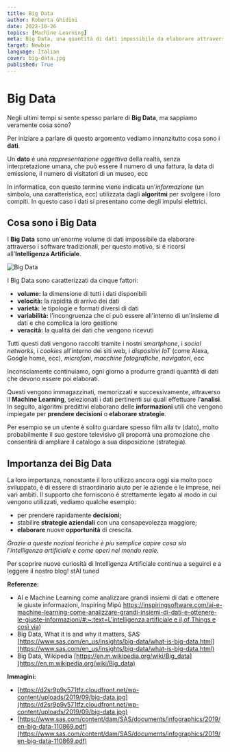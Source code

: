 ```yaml
---
title: Big Data
author: Roberta Ghidini
date: 2022-10-26
topics: [Machine Learning]
meta: Big Data, una quantità di dati impossibile da elaborare attraverso i software tradizionali, vengono utilizzate dunque tecniche di Machine Learning
target: Newbie
language: Italian
cover: big-data.jpg
published: True
---
```




# Big Data

Negli ultimi tempi si sente spesso parlare di **Big Data**, ma sappiamo veramente cosa sono?

Per iniziare a parlare di questo argomento vediamo innanzitutto cosa sono i **dati**.

Un **dato** é una *rappresentazione oggettiva* della realtà, senza interpretazione umana, che può essere il numero di una fattura, la data di emissione, il numero di visitatori di un museo, ecc

In informatica, con questo termine viene indicata un'*informazione* (un simbolo, una caratteristica, ecc) utilizzata dagli **algoritmi** per svolgere i loro compiti. In questo caso i dati si presentano come degli impulsi elettrici.

## Cosa sono i Big Data

I **Big Data** sono un'enorme volume di dati impossibile da elaborare attraverso i software tradizionali, per questo motivo, si é ricorsi all'**Intelligenza Artificiale**.

![Big Data](20220824_165554.jpg)


I Big Data sono caratterizzati da cinque fattori:

- **volume:** la dimensione di tutti i dati disponibili
- **velocità:** la rapidità di arrivo dei dati
- **varietà:** le tipologie e formati diversi di dati
- **variabilità:** l'incongruenza che ci può essere all'interno di un'insieme di dati e che complica la loro gestione
- **veracità:** la qualità dei dati che vengono ricevuti

Tutti questi dati vengono raccolti tramite i nostri *smartphone*, i *social networks*, i *cookies* all'interno dei siti web, i *dispositivi IoT* (come Alexa, Google home, ecc), *microfoni*, *macchine fotografiche*, *navigatori*, ecc

Inconsciamente continuiamo, ogni giorno a produrre grandi quantità di dati che devono essere poi elaborati. 

Questi vengono immagazzinati, memorizzati e successivamente, attraverso il **Machine Learning**, selezionati i dati pertinenti sui quali effettuare l'**analisi**. In seguito, algoritmi predittivi elaborano delle **informazioni** utili che vengono impiegate per **prendere decisioni** o **elaborare strategie**.

Per esempio se un utente è solito guardare spesso film alla tv (dato), molto probabilmente il suo gestore televisivo gli proporrà una promozione che consentirà di ampliare il catalogo a sua disposizione (strategia).

## Importanza dei Big Data

La loro importanza, nonostante il loro utilizzo ancora oggi sia molto poco sviluppato, è di essere di straordinario aiuto per le aziende e le imprese, nei vari ambiti. Il supporto che forniscono è strettamente legato al modo in cui vengono utilizzati, vediamo qualche esempio:

- per prendere rapidamente **decisioni;**
- stabilire **strategie aziendali** con una consapevolezza maggiore;
- **elaborare** nuove **opportunità** di crescita.


*Grazie a queste nozioni teoriche è piu semplice capire cosa sia l’intelligenza artificiale e come operi nel mondo reale.* 

Per scoprire nuove curiosità di Intelligenza Artificiale continua a seguirci e a leggere il nostro blog! stAI tuned 

**Referenze:** 

- AI e Machine Learning come analizzare grandi insiemi di dati e ottenere le giuste informazioni, Inspiring Mipù [https://inspiringsoftware.com/ai-e-machine-learning-come-analizzare-grandi-insiemi-di-dati-e-ottenere-le-giuste-informazioni/#:~:text=L'intelligenza artificiale e il,of Things e così via](https://inspiringsoftware.com/ai-e-machine-learning-come-analizzare-grandi-insiemi-di-dati-e-ottenere-le-giuste-informazioni/#:~:text=L%27intelligenza%20artificiale%20e%20il,of%20Things%20e%20cos%C3%AC%20via))
- Big Data, What it is and why it matters, SAS [https://www.sas.com/en_us/insights/big-data/what-is-big-data.html](https://www.sas.com/en_us/insights/big-data/what-is-big-data.html)
- Big Data, Wikipedia [https://en.m.wikipedia.org/wiki/Big_data](https://en.m.wikipedia.org/wiki/Big_data)

**Immagini:**

- [https://d2sr9p9v571tfz.cloudfront.net/wp-content/uploads/2019/09/big-data.jpg](https://d2sr9p9v571tfz.cloudfront.net/wp-content/uploads/2019/09/big-data.jpg)
- [https://www.sas.com/content/dam/SAS/documents/infographics/2019/en-big-data-110869.pdf](https://www.sas.com/content/dam/SAS/documents/infographics/2019/en-big-data-110869.pdf)
